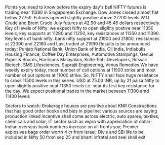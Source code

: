 Points you need to know before the expiry day's bell
NIFTY futures is trading near 11380 in Singaporean Exchange. Dow Jones closed almost flat below 27750. Futures opened slightly positive above 27700 levels
WTI Crude and Brent Crude July futures at 42.90 and 45.46 dollars respectively.
Key of levels of Nifty: we expect Nifty to open sliglhty postive near 11350 levels, key supports at 11280 and 11250, key resistances at 11350 and 11390.
Key levels of bank nifty: bank nifty support at 21900 and 21800, resistances at 22090 and 22180 and Last traded at 21999
Results to be announced today: Punjab National Bank, Union Bank of India, Oil India, Indiabulls Housing Finance, Coffee Day Enterprises, Automotive Stampings, Genus Paper & Boards, Harrisons Malayalam, Kolte-Patil Developers, Rossari Biotech, SMS Lifesciences, Suprajit Engineering, Venus Remedies
We have weekly expiry today, most number of call options at 11500 strike and most number of put options at 11000 strike. So, NIFTY shall face huge resistance to cross 11500 levels in this series.
USD at 75.03 INR, up by 21 paisa
Nifty to open slightly positive neat 11350 levels i.e. near its first key resistance for the day. We expect positional trades in the market between 11300 amd 11400 levels

Sectors to watch: Brokerage houses are positive about KNR Constructions that has good order books and  bids in pipeline; various sources are saying production linked incentive shall come across electric, auto spares, textiles, chemicals and solar; IT sector such as wipro with appreciation of dollar; Indian overseas bank numbers increase on all fronts yoy; Premier explosives bags order worth 4 cr from Israel; Divis and SBI life to be included in Nifty 50 from sep 25 and bharti infratel and zeel shall exit 
